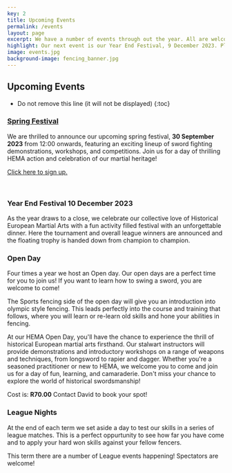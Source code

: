 ```yaml
---
key: 2
title: Upcoming Events
permalink: /events
layout: page
excerpt: We have a number of events through out the year. All are welcome to join us on our Open Days to get a taste and sense of what we do. Please contact us to book your place in the Open day session!
highlight: Our next event is our Year End Festival, 9 December 2023. Please contact David to book your spot!
image: events.jpg
background-image: fencing_banner.jpg
---
```


## Upcoming Events

* Do not remove this line (it will not be displayed)
{:toc}

### [Spring Festival](https://docs.google.com/forms/d/e/1FAIpQLSfFvcVPeN--wE0M9nI4CBznVBJNNM6WT6iHnult2fzljXxMXA/viewform)
We are thrilled to announce our upcoming spring festival, **30 September 2023** from 12:00 onwards, featuring an exciting lineup of sword fighting demonstrations, workshops, and competitions. Join us for a day of thrilling HEMA action and celebration of our martial heritage!  

[Click here to sign up.](https://docs.google.com/forms/d/e/1FAIpQLSfFvcVPeN--wE0M9nI4CBznVBJNNM6WT6iHnult2fzljXxMXA/viewform)

<br/>


### Year End Festival 10 December 2023
As the year draws to a close, we celebrate our collective love of Historical European Martial Arts with a fun activity filled festival with an unforgettable dinner. Here the tournament and overall league winners are announced and the floating trophy is handed down from champion to champion.

### Open Day  
Four times a year we host an Open day. Our open days are a perfect time for you to join us! If you want to learn how to swing a sword, you are welcome to come!

The Sports fencing side of the open day will give you an introduction into olympic style fencing. This leads perfectly into the course and training that follows, where you will learn or re-learn old skills and hone your abilities in fencing.

At our HEMA Open Day, you'll have the chance to experience the thrill of historical European martial arts firsthand. Our stalwart instructors will provide demonstrations and introductory workshops on a range of weapons and techniques, from longsword to rapier and dagger. Whether you're a seasoned practitioner or new to HEMA, we welcome you to come and join us for a day of fun, learning, and camaraderie. Don't miss your chance to explore the world of historical swordsmanship!

Cost is: **R70.00**
Contact David to book your spot!

### League Nights

At the end of each term we set aside a day to test our skills in a series of league matches. This is a perfect oppurtunity to see how far you have come and to apply your hard won skills against your fellow fencers.

This term there are a number of League events happening! Spectators are welcome!

